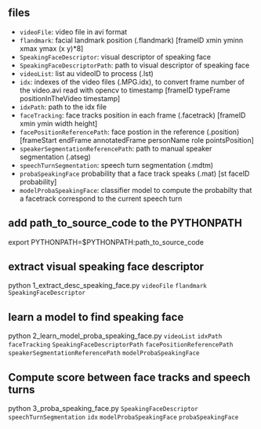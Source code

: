 ## files

 - `videoFile`: video file in avi format
 - `flandmark`: facial landmark position (.flandmark) [frameID xmin yminn xmax ymax (x y)*8]
 - `SpeakingFaceDescriptor`: visual descriptor of speaking face
 - `SpeakingFaceDescriptorPath`: path to visual descriptor of speaking face
 - `videoList`: list au videoID to process (.lst)
 - `idx`: indexes of the video files (.MPG.idx), to convert frame number of the video.avi read with opencv to timestamp [frameID typeFrame positionInTheVideo timestamp]
 - `idxPath`: path to the idx file
 - `faceTracking`: face tracks position in each frame (.facetrack) [frameID xmin ymin width height]
 - `facePositionReferencePath`: face postion in the reference (.position) [frameStart endFrame annotatedFrame personName role pointsPosition]
 - `speakerSegmentationReferencePath`: path to manual speaker segmentation (.atseg)
 - `speechTurnSegmentation`: speech turn segmentation (.mdtm)
 - `probaSpeakingFace` probability that a face track speaks (.mat) [st faceID probability]
 - `modelProbaSpeakingFace`: classifier model to compute the probabilty that a facetrack correspond to the current speech turn

## add path_to_source_code to the PYTHONPATH

export PYTHONPATH=$PYTHONPATH:path_to_source_code

## extract visual speaking face descriptor

python 1_extract_desc_speaking_face.py `videoFile` `flandmark` `SpeakingFaceDescriptor`

## learn a model to find speaking face

python 2_learn_model_proba_speaking_face.py `videoList` `idxPath` `faceTracking` `SpeakingFaceDescriptorPath` `facePositionReferencePath` `speakerSegmentationReferencePath` `modelProbaSpeakingFace`

## Compute score between face tracks and speech turns

python 3_proba_speaking_face.py `SpeakingFaceDescriptor` `speechTurnSegmentation` `idx` `modelProbaSpeakingFace` `probaSpeakingFace`
